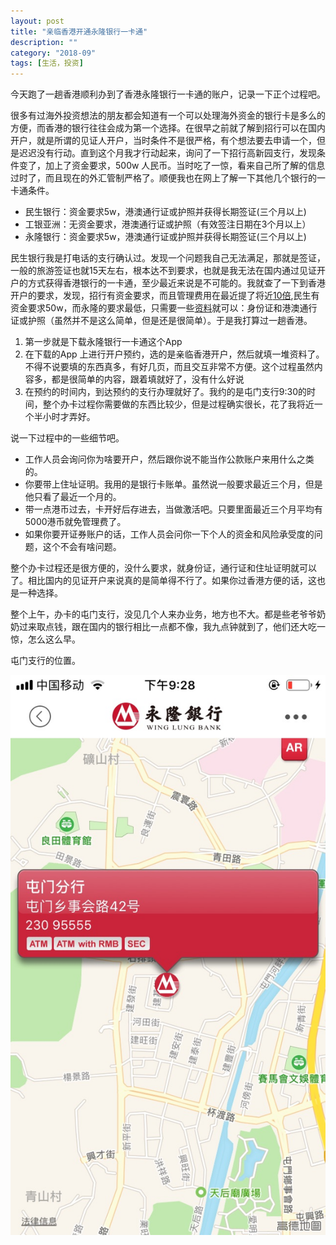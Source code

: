 ```yaml
---
layout: post
title: "亲临香港开通永隆银行一卡通"
description: ""
category: "2018-09"
tags: [生活，投资]
---
```


今天跑了一趟香港顺利办到了香港永隆银行一卡通的账户，记录一下正个过程吧。

很多有过海外投资想法的朋友都会知道有一个可以处理海外资金的银行卡是多么的方便，而香港的银行往往会成为第一个选择。在很早之前就了解到招行可以在国内开户，就是所谓的见证人开户，当时条件不是很严格，有个想法要去申请一个，但是迟迟没有行动。直到这个月我才行动起来，询问了一下招行高新园支行，发现条件变了，加上了资金要求，500w 人民币。当时吃了一惊，看来自己所了解的信息过时了，而且现在的外汇管制严格了。顺便我也在网上了解一下其他几个银行的一卡通条件。

* 民生银行：资金要求5w，港澳通行证或护照并获得长期签证(三个月以上)
* 工银亚洲：无资金要求，港澳通行证或护照（有效签注日期在3个月以上）
* 永隆银行：资金要求5w，港澳通行证或护照并获得长期签证(三个月以上)

民生银行我是打电话的支行确认过。发现一个问题我自己无法满足，那就是签证，一般的旅游签证也就15天左右，根本达不到要求，也就是我无法在国内通过见证开户的方式获得香港银行的一卡通，至少最近来说是不可能的。我就查了一下到香港开户的要求，发现，招行有资金要求，而且管理费用在最近提了将近[10倍](http://hk.cmbchina.com/Personal/Detail.aspx?guid=eaeccb6c-5a53-4c66-bf27-d9268a6c21b9),民生有资金要求50w，而永隆的要求最低，只需要一些[资料](https://www.winglungbank.com/wlb_corporate/hk/personal/deposits/documents-required-for-opening-account/index.html)就可以：身份证和港澳通行证或护照（虽然并不是这么简单，但是还是很简单）。于是我打算过一趟香港。


1. 第一步就是下载永隆银行一卡通这个App
2. 在下载的App 上进行开户预约，选的是亲临香港开户，然后就填一堆资料了。不得不说要填的东西真多，有好几页，而且交互非常不方便。这个过程虽然内容多，都是很简单的内容，跟着填就好了，没有什么好说
3. 在预约的时间内，到达预约的支行办理就好了。我约的是屯门支行9:30的时间，整个办卡过程你需要做的东西比较少，但是过程确实很长，花了我将近一个半小时才弄好。

说一下过程中的一些细节吧。

* 工作人员会询问你为啥要开户，然后跟你说不能当作公款账户来用什么之类的。
* 你要带上住址证明。我用的是银行卡账单。虽然说一般要求最近三个月，但是他只看了最近一个月的。
* 带一点港币过去，卡开好后存进去，当做激活吧。只要里面最近三个月平均有5000港币就免管理费了。
* 如果你要开证券账户的话，工作人员会问你一下个人的资金和风险承受度的问题，这个不会有啥问题。

整个办卡过程还是很方便的，没什么要求，就身份证，通行证和住址证明就可以了。相比国内的见证开户来说真的是简单得不行了。如果你过香港方便的话，这也是一种选择。

整个上午，办卡的屯门支行，没见几个人来办业务，地方也不大。都是些老爷爷奶奶过来取点钱，跟在国内的银行相比一点都不像，我九点钟就到了，他们还大吃一惊，怎么这么早。

屯门支行的位置。

![](/assets/2018-09-13-Wing-Lung-Tunmen-location.jpg)

